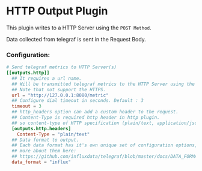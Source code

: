 # HTTP Output Plugin

This plugin writes to a HTTP Server using the `POST Method`.

Data collected from telegraf is sent in the Request Body.

### Configuration:

```toml
# Send telegraf metrics to HTTP Server(s)
[[outputs.http]]
  ## It requires a url name.
  ## Will be transmitted telegraf metrics to the HTTP Server using the below URL.
  ## Note that not support the HTTPS.
  url = "http://127.0.0.1:8080/metric"
  ## Configure dial timeout in seconds. Default : 3
  timeout = 3
  ## http_headers option can add a custom header to the request.
  ## Content-Type is required http header in http plugin.
  ## so content-type of HTTP specification (plain/text, application/json, etc...) must be filled out.
  [outputs.http.headers]
    Content-Type = "plain/text"
  ## Data format to output.
  ## Each data format has it's own unique set of configuration options, read
  ## more about them here:
  ## https://github.com/influxdata/telegraf/blob/master/docs/DATA_FORMATS_OUTPUT.md
  data_format = "influx"
```
